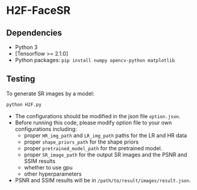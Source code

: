 # H2F-FaceSR
## Dependencies
- Python 3
- [Tensorflow >= 2.1.0]
- Python packages: `pip install numpy opencv-python matplotlib`
## Testing
To generate SR images by a model:
```python
python H2F.py
```
- The configurations should be modified in the json file `option.json`.
- Before running this code, please modify option file to your own configurations including: 
  - proper `HR_img_path` and `LR_img_path` paths for the LR and HR data
  - proper `shape_priors_path` for the shape priors
  - proper `pretrained_model_path` for the pretrained model. 
  - proper `SR_image_path` for the output SR images and the PSNR and SSIM results
  - whether to use gpu
  - other hyperparameters
 - PSNR and SSIM results will be in `/path/to/result/images/result.json`.
